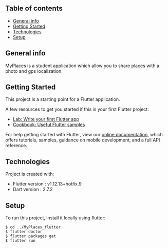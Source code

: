 ## Table of contents
* [General info](#general-info)
* [Getting Started](#getting-started)
* [Technologies](#technologies)
* [Setup](#setup)

## General info

MyPlaces is a student application which allow you to share places with a photo and gps localization.

## Getting Started

This project is a starting point for a Flutter application.

A few resources to get you started if this is your first Flutter project:

- [Lab: Write your first Flutter app](https://flutter.dev/docs/get-started/codelab)
- [Cookbook: Useful Flutter samples](https://flutter.dev/docs/cookbook)

For help getting started with Flutter, view our
[online documentation](https://flutter.dev/docs), which offers tutorials,
samples, guidance on mobile development, and a full API reference.

## Technologies

Project is created with:
* Flutter version : v1.12.13+hotfix.9
* Dart version : 2.7.2
	
## Setup
To run this project, install it locally using flutter:

```
$ cd ../MyPlaces_flutter
$ flutter doctor
$ flutter packages get
$ flutter run
```
